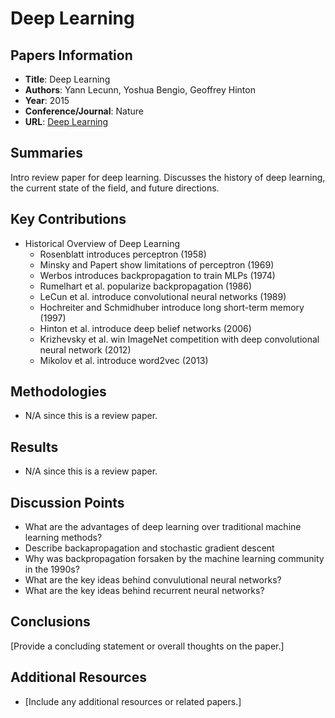 # Deep Learning

## Papers Information

- **Title**: Deep Learning
- **Authors**: Yann Lecunn, Yoshua Bengio, Geoffrey Hinton
- **Year**: 2015
- **Conference/Journal**: Nature
- **URL**: [Deep Learning](https://www.nature.com/articles/nature14539)

## Summaries
Intro review paper for deep learning. Discusses the history of deep learning, the current state of the field, and future directions.

## Key Contributions
- Historical Overview of Deep Learning
    - Rosenblatt introduces perceptron (1958)
    - Minsky and Papert show limitations of perceptron (1969)
    - Werbos introduces backpropagation to train MLPs (1974)
    - Rumelhart et al. popularize backpropagation (1986)
    - LeCun et al. introduce convolutional neural networks (1989)
    - Hochreiter and Schmidhuber introduce long short-term memory (1997) 
    - Hinton et al. introduce deep belief networks (2006)
    - Krizhevsky et al. win ImageNet competition with deep convolutional neural network (2012)
    - Mikolov et al. introduce word2vec (2013)

## Methodologies
- N/A since this is a review paper. 

## Results
- N/A since this is a review paper.

## Discussion Points
- What are the advantages of deep learning over traditional machine learning methods?
- Describe backapropagation and stochastic gradient descent
- Why was backpropagation forsaken by the machine learning community in the 1990s?
- What are the key ideas behind convulutional neural networks?
- What are the key ideas behind recurrent neural networks?


## Conclusions

[Provide a concluding statement or overall thoughts on the paper.]

## Additional Resources

- [Include any additional resources or related papers.]
